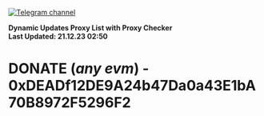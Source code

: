 [![Telegram channel](https://img.shields.io/endpoint?url=https://runkit.io/damiankrawczyk/telegram-badge/branches/master?url=https://t.me/n4z4v0d)](https://t.me/n4z4v0d) 

**Dynamic Updates Proxy List with Proxy Checker**  
**Last Updated: 21.12.23 02:50**

# DONATE (_any evm_) - 0xDEADf12DE9A24b47Da0a43E1bA70B8972F5296F2
